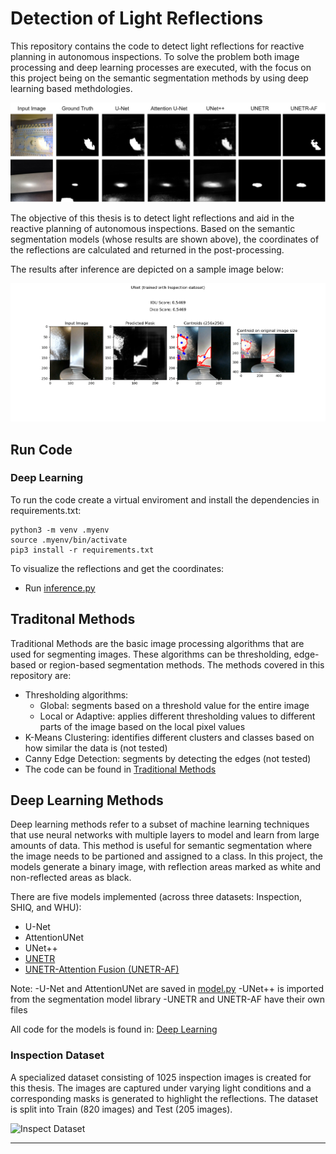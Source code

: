# Detection of Light Reflections

This repository contains the code to detect light reflections for reactive planning in autonomous inspections. To solve the problem both image processing and deep learning processes are executed, with the focus on this project being on the semantic segmentation methods by using deep learning based methdologies. 

<img src="./images/more-results.jpg" alt="Results with Deep Learning Methods">

The objective of this thesis is to detect light reflections and aid in the reactive planning of autonomous inspections. Based on the semantic segmentation models (whose results are shown above), the coordinates of the reflections are calculated and returned in the post-processing. 

The results after inference are depicted on a sample image below:

<img src="./images/unet-inspect.png" alt="Inference">


## Run Code 

### Deep Learning

To run the code create a virtual enviroment and install the dependencies in requirements.txt:

```
python3 -m venv .myenv
source .myenv/bin/activate
pip3 install -r requirements.txt

```

To visualize the reflections and get the coordinates:
- Run [inference.py](./Deep-Learning/inference.py)


## Traditonal Methods

Traditional Methods are the basic image processing algorithms that are used for segmenting images. These algorithms can be thresholding, edge-based or region-based segmentation methods. 
The methods covered in this repository are:
- Thresholding algorithms: 
    - Global: segments based on a threshold value for the entire image
    - Local or Adaptive: applies different thresholding values to different parts of the image based on the local pixel values
- K-Means Clustering: identifies different clusters and classes based on how similar the data is (not tested)
- Canny Edge Detection: segments by detecting the edges (not tested)
- The code can be found in [Traditional Methods]()


## Deep Learning Methods

Deep learning methods refer to a subset of machine learning techniques that use neural networks with multiple layers to model and learn from large amounts of data. This method is useful for semantic segmentation where the image needs to be partioned and assigned to a class. In this project, the models generate a binary image, with reflection areas marked as white and non-reflected areas as black. 

There are five models implemented (across three datasets: Inspection, SHIQ, and WHU):
- U-Net
- AttentionUNet
- UNet++
- [UNETR](./Deep-Learning/unetr_new.py) 
- [UNETR-Attention Fusion (UNETR-AF)](./Deep-Learning/unetr_af.py)

Note:
-U-Net and AttentionUNet are saved in [model.py](./Deep-Learning/model.py)
-UNet++ is imported from the segmentation model library
-UNETR and UNETR-AF have their own files

All code for the models is found in:
[Deep Learning]()


### Inspection Dataset

A specialized dataset consisting of 1025 inspection images is created for this thesis. The images are captured under varying light conditions and a corresponding masks is generated to highlight the reflections. The dataset is split into Train (820 images) and Test (205 images). 

<img src="./extra-images/inspect-dataset.jpg" alt="Inspect Dataset">

***


